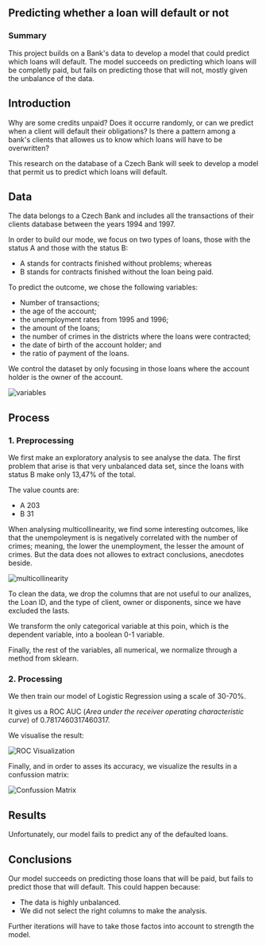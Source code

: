 ## Predicting whether a loan will default or not

### Summary

This project builds on a Bank's data to develop a model that could predict which loans will default. The model succeeds on predicting which loans will be completly paid, but fails on predicting those that will not, mostly given the unbalance of the data.

## Introduction

Why are some credits unpaid? Does it occurre randomly, or can we predict when a client will default their obligations? Is there a pattern among a bank's clients that allowes us to know which loans will have to be overwritten? 

This research on the database of a Czech Bank will seek to develop a model that permit us to predict which loans will default. 

## Data

The data belongs to a Czech Bank and includes all the transactions of their clients database between the years 1994 and 1997. 

In order to build our mode, we focus on two types of loans, those with the status A and those with the status B:

* A stands for contracts finished without problems; whereas
* B stands for contracts finished without the loan being paid. 

To predict the outcome, we chose the following variables:

* Number of transactions;
* the age of the account;
* the unemployment rates from 1995 and 1996; 
* the amount of the loans;
* the number of crimes in the districts where the loans were contracted; 
* the date of birth of the account holder; and
* the ratio of payment of the loans. 

We control the dataset by only focusing in those loans where the account holder is the owner of the account. 

![variables](/Users/pedropablo/Documents/DAB/labs/lab_read_me/labreadme/Images/variables "Variables")

## Process

### 1. Preprocessing

We first make an exploratory analysis to see analyse the data. The first problem that arise is that very unbalanced data set, since the loans with status B make only 13,47% of the total.

The value counts are:

- A    203
- B     31

When analysing multicollinearity, we find some interesting outcomes, like that the unempoleyment is is negatively correlated with the number of crimes; meaning, the lower the unemployment, the lesser the amount of crimes. But the data does not allowes to extract conclusions, anecdotes beside.

![multicollinearity](/Users/pedropablo/Documents/DAB/labs/lab_read_me/labreadme/Images/multicollinearity "multicollinearity")

To clean the data, we drop the columns that are not useful to our analizes, the Loan ID, and the type of client, owner or disponents, since we have excluded the lasts.

We transform the only categorical variable at this poin, which is the dependent variable, into a boolean 0-1 variable.

Finally, the rest of the variables, all numerical, we  normalize through a method from sklearn.

### 2. Processing

We then train our model of Logistic Regression using a scale of 30-70%. 

It gives us a ROC AUC (*Area under the receiver operating characteristic curve*) of 0.7817460317460317.

We visualise the result:

![ROC Visualization](/Users/pedropablo/Documents/DAB/labs/lab_read_me/labreadme/Images/ROC_visualization "ROC Visualization")

Finally, and in order to asses its accuracy, we visualize the results in a confussion matrix:

![Confussion Matrix](/Users/pedropablo/Documents/DAB/labs/lab_read_me/labreadme/Images/confussion_matrix "Confussion Matrix")

## Results

Unfortunately, our model fails to predict any of the defaulted loans. 

## Conclusions

Our model succeeds on predicting those loans that will be paid, but fails to predict those that will default. This could happen because:

- The data is highly unbalanced. 
-  We did not select the right columns to make the analysis. 

Further iterations will have to take those factos into account to strength the model. 
